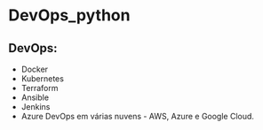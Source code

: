 # DevOps_python

## DevOps:

- Docker 
- Kubernetes
- Terraform
- Ansible
- Jenkins
- Azure DevOps em várias nuvens - AWS, Azure e Google Cloud.
